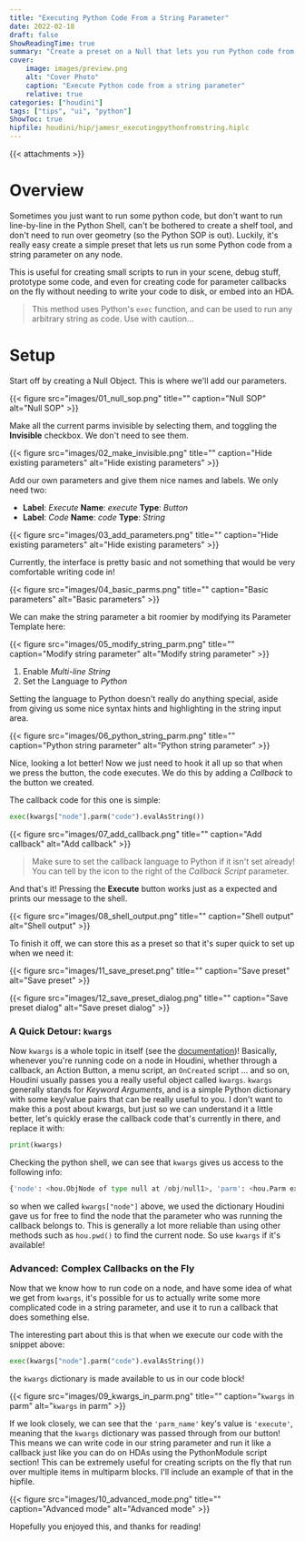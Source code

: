 ```yaml
---
title: "Executing Python Code From a String Parameter"
date: 2022-02-18
draft: false
ShowReadingTime: true
summary: "Create a preset on a Null that lets you run Python code from it"
cover:
    image: images/preview.png
    alt: "Cover Photo"
    caption: "Execute Python code from a string parameter"
    relative: true
categories: ["houdini"]
tags: ["tips", "ui", "python"]
ShowToc: true
hipfile: houdini/hip/jamesr_executingpythonfromstring.hiplc
---
```


{{< attachments >}}

# Overview

Sometimes you just want to run some python code, but don't want to run line-by-line in the Python Shell, can't be bothered to create a shelf tool, and don't need to run over geometry (so the Python SOP is out). Luckily, it's really easy create a simple preset that lets us run some Python code from a string parameter on any node.

This is useful for creating small scripts to run in your scene, debug stuff,
prototype some code, and even for creating code for parameter callbacks on the fly without needing to write your code to disk, or embed into an HDA.

> This method uses Python's `exec` function, and can be used to run any arbitrary string as code. Use with caution...

# Setup

Start off by creating a Null Object. This is where we'll add our parameters.

{{< figure src="images/01_null_sop.png" title="" caption="Null SOP" alt="Null SOP" >}}

Make all the current parms invisible by selecting them, and toggling the **Invisible** checkbox. We don't need to see them.

{{< figure src="images/02_make_invisible.png" title="" caption="Hide existing parameters" alt="Hide existing parameters" >}}

Add our own parameters and give them nice names and labels. We only need two:

* **Label**: *Execute* **Name**: *execute* **Type**: *Button*
* **Label**: *Code* **Name**: *code* **Type**: *String*

{{< figure src="images/03_add_parameters.png" title="" caption="Hide existing parameters" alt="Hide existing parameters" >}}

Currently, the interface is pretty basic and not something that would be very comfortable writing code in!

{{< figure src="images/04_basic_parms.png" title="" caption="Basic parameters" alt="Basic parameters" >}}

We can make the string parameter a bit roomier by modifying its Parameter Template here:

{{< figure src="images/05_modify_string_parm.png" title="" caption="Modify string parameter" alt="Modify string parameter" >}}

1. Enable *Multi-line String*
2. Set the Language to *Python*

Setting the language to Python doesn't really do anything special, aside from giving us some nice syntax hints and highlighting in the string input area.

{{< figure src="images/06_python_string_parm.png" title="" caption="Python string parameter" alt="Python string parameter" >}}

Nice, looking a lot better! Now we just need to hook it all up so that when we press the button, the code executes. We do this by adding a *Callback* to the button we created.

The callback code for this one is simple:

```python
exec(kwargs["node"].parm("code").evalAsString())
```

{{< figure src="images/07_add_callback.png" title="" caption="Add callback" alt="Add callback" >}}

> Make sure to set the callback language to Python if it isn't set already! You can tell by the icon to the right of the *Callback Script* parameter.

And that's it! Pressing the **Execute** button works just as a expected and prints our message to the shell.

{{< figure src="images/08_shell_output.png" title="" caption="Shell output" alt="Shell output" >}}

To finish it off, we can store this as a preset so that it's super quick to set up when we need it:

{{< figure src="images/11_save_preset.png" title="" caption="Save preset" alt="Save preset" >}}

{{< figure src="images/12_save_preset_dialog.png" title="" caption="Save preset dialog" alt="Save preset dialog" >}}

### A Quick Detour: `kwargs`

Now `kwargs` is a whole topic in itself (see the [documentation](https://www.sidefx.com/docs/houdini/hom/locations.html))! Basically, whenever you're running code on a node in Houdini, whether through a callback, an Action Button, a menu script, an `OnCreated` script ... and so on, Houdini usually passes you a really useful object called `kwargs`. `kwargs` generally stands for *Keyword Arguments*, and is a simple Python dictionary with some key/value pairs that can be really useful to you. I don't want to make this a post about kwargs, but just so we can understand it a little better, let's quickly erase the callback code that's currently in there, and replace it with:

```python
print(kwargs)
```

Checking the python shell, we can see that `kwargs` gives us access to the following info:

```python
{'node': <hou.ObjNode of type null at /obj/null1>, 'parm': <hou.Parm execute in /obj/null1>, 'script_multiparm_index': '-1', 'script_value0': '0', 'script_value': '0', 'parm_name': 'execute', 'script_multiparm_nesting': '0', 'script_parm': 'execute'}
```

so when we called `kwargs["node"]` above, we used the dictionary Houdini gave us for free to find the node that the parameter who was running the callback belongs to. This is generally a lot more reliable than using other methods such as `hou.pwd()` to find the current node. So use `kwargs` if it's available!

### Advanced: Complex Callbacks on the Fly

Now that we know how to run code on a node, and have some idea of what we get from `kwargs`, it's possible for us to actually write some more complicated code in a string parameter, and use it to run a callback that does something else.

The interesting part about this is that when we execute our code with the snippet above:

```python
exec(kwargs["node"].parm("code").evalAsString())
```

the `kwargs` dictionary is made available to us in our code block!

{{< figure src="images/09_kwargs_in_parm.png" title="" caption="`kwargs` in parm" alt="`kwargs` in parm" >}}

If we look closely, we can see that the `'parm_name'` key's value is `'execute'`, meaning that the `kwargs` dictionary was passed through from our button! This means we can write code in our string parameter and run it like a callback just like you can do on HDAs using the PythonModule script section! This can be extremely useful for creating scripts on the fly that run over multiple items in multiparm blocks. I'll include an example of that in the hipfile.

{{< figure src="images/10_advanced_mode.png" title="" caption="Advanced mode" alt="Advanced mode" >}}

Hopefully you enjoyed this, and thanks for reading!